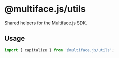 # @multiface.js/utils

Shared helpers for the Multiface.js SDK.

## Usage
```ts
import { capitalize } from '@multiface.js/utils';
``` 